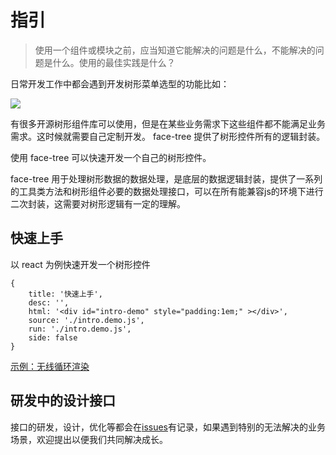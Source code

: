# 指引

> 使用一个组件或模块之前，应当知道它能解决的问题是什么，不能解决的问题是什么。使用的最佳实践是什么？

日常开发工作中都会遇到开发树形菜单选型的功能比如：

![](https://user-images.githubusercontent.com/3949015/44773517-622dfc80-aba3-11e8-8bc5-0a06a58c449e.png)

有很多开源树形组件库可以使用，但是在某些业务需求下这些组件都不能满足业务需求。这时候就需要自己定制开发。 face-tree 提供了树形控件所有的逻辑封装。

使用 face-tree 可以快速开发一个自己的树形控件。

face-tree 用于处理树形数据的数据处理，是底层的数据逻辑封装，提供了一系列的工具类方法和树形组件必要的数据处理接口，可以在所有能兼容js的环境下进行二次封装，这需要对树形逻辑有一定的理解。       


## 快速上手

以 react 为例快速开发一个树形控件

````code
{
    title: '快速上手',
    desc: '',
    html: '<div id="intro-demo" style="padding:1em;" ></div>',
    source: './intro.demo.js',
    run: './intro.demo.js',
    side: false
}
````
[示例：无线循环渲染](./SCENE.md)

## 研发中的设计接口

接口的研发，设计，优化等都会在[issues](https://github。com/onface/face-tree/issues/)有记录，如果遇到特别的无法解决的业务场景，欢迎提出以便我们共同解决成长。
